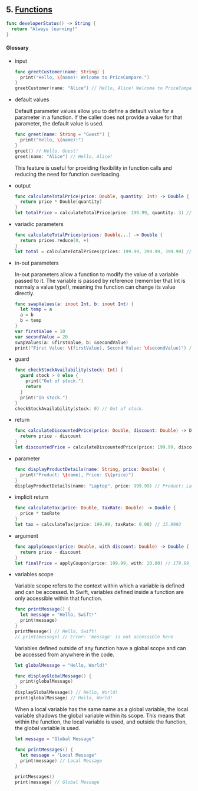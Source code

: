 ## 5. [Functions](https://docs.swift.org/swift-book/LanguageGuide/Functions.html)

   ```swift 
   func developerStatus() -> String {
     return "Always learning!"
   }
   ```
   
     
   #### Glossary
   
  * input 
    ```swift
    func greetCustomer(name: String) {
      print("Hello, \(name)! Welcome to PriceCompare.")
    }
    greetCustomer(name: "Alice") // Hello, Alice! Welcome to PriceCompare.
    ```
  * default values

    Default parameter values allow you to define a default value for a parameter in a function. If the caller does not provide a value for that parameter, the default value is used.

    ```swift
    func greet(name: String = "Guest") {
      print("Hello, \(name)!")
    }
    greet() // Hello, Guest!
    greet(name: "Alice") // Hello, Alice!
    ```

    This feature is useful for providing flexibility in function calls and reducing the need for function overloading.
  * output 
    ```swift
    func calculateTotalPrice(price: Double, quantity: Int) -> Double {
      return price * Double(quantity)
    }
    let totalPrice = calculateTotalPrice(price: 199.99, quantity: 3) // 599.97
    ```

  * variadic parameters 
    ```swift
    func calculateTotalPrices(prices: Double...) -> Double {
      return prices.reduce(0, +)
    }
    let total = calculateTotalPrices(prices: 199.99, 299.99, 399.99) // 899.97
    ```

  * in-out parameters 

    In-out parameters allow a function to modify the value of a variable passed to it. The variable is passed by reference (remember that Int is normaly a value type!), meaning the function can change its value directly.

    ```swift
    func swapValues(a: inout Int, b: inout Int) {
      let temp = a
      a = b
      b = temp
    }
    var firstValue = 10
    var secondValue = 20
    swapValues(a: &firstValue, b: &secondValue)
    print("First Value: \(firstValue), Second Value: \(secondValue)") // First Value: 20, Second Value: 10
    ```

  * guard 
    ```swift
    func checkStockAvailability(stock: Int) {
      guard stock > 0 else {
        print("Out of stock.")
        return
      }
      print("In stock.")
    }
    checkStockAvailability(stock: 0) // Out of stock.
    ```

  * return 
    ```swift
    func calculateDiscountedPrice(price: Double, discount: Double) -> Double {
      return price - discount
    }
    let discountedPrice = calculateDiscountedPrice(price: 199.99, discount: 20.00) // 179.99
    ```

  * parameter 
    ```swift
    func displayProductDetails(name: String, price: Double) {
      print("Product: \(name), Price: $\(price)")
    }
    displayProductDetails(name: "Laptop", price: 999.99) // Product: Laptop, Price: $999.99
    ```

  * implicit return 
    ```swift
    func calculateTax(price: Double, taxRate: Double) -> Double {
      price * taxRate
    }
    let tax = calculateTax(price: 199.99, taxRate: 0.08) // 15.9992
    ```

  * argument 
    ```swift
    func applyCoupon(price: Double, with discount: Double) -> Double {
      return price - discount
    }
    let finalPrice = applyCoupon(price: 199.99, with: 20.00) // 179.99
    ```
  * variables scope


    Variable scope refers to the context within which a variable is defined and can be accessed. In Swift, variables defined inside a function are only accessible within that function.

    ```swift
    func printMessage() {
      let message = "Hello, Swift!"
      print(message)
    }
    printMessage() // Hello, Swift!
    // print(message) // Error: 'message' is not accessible here
    ```

    Variables defined outside of any function have a global scope and can be accessed from anywhere in the code.

    ```swift
    let globalMessage = "Hello, World!"

    func displayGlobalMessage() {
      print(globalMessage)
    }
    displayGlobalMessage() // Hello, World!
    print(globalMessage) // Hello, World!
    ```
    When a local variable has the same name as a global variable, the local variable shadows the global variable within its scope. This means that within the function, the local variable is used, and outside the function, the global variable is used.

    ```swift
    let message = "Global Message"

    func printMessages() {
      let message = "Local Message"
      print(message) // Local Message
    }

    printMessages()
    print(message) // Global Message
    ```
    